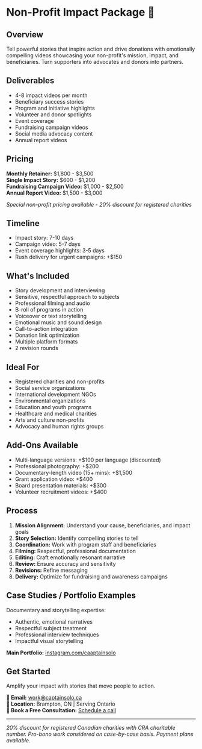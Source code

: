 # Non-Profit Impact Package 🙏

## Overview
Tell powerful stories that inspire action and drive donations with emotionally compelling videos showcasing your non-profit's mission, impact, and beneficiaries. Turn supporters into advocates and donors into partners.

## Deliverables
- 4-8 impact videos per month
- Beneficiary success stories
- Program and initiative highlights
- Volunteer and donor spotlights
- Event coverage
- Fundraising campaign videos
- Social media advocacy content
- Annual report videos

## Pricing
**Monthly Retainer:** $1,800 - $3,500  
**Single Impact Story:** $600 - $1,200  
**Fundraising Campaign Video:** $1,000 - $2,500  
**Annual Report Video:** $1,500 - $3,000

*Special non-profit pricing available - 20% discount for registered charities*

## Timeline
- Impact story: 7-10 days
- Campaign video: 5-7 days
- Event coverage highlights: 3-5 days
- Rush delivery for urgent campaigns: +$150

## What's Included
- Story development and interviewing
- Sensitive, respectful approach to subjects
- Professional filming and audio
- B-roll of programs in action
- Voiceover or text storytelling
- Emotional music and sound design
- Call-to-action integration
- Donation link optimization
- Multiple platform formats
- 2 revision rounds

## Ideal For
- Registered charities and non-profits
- Social service organizations
- International development NGOs
- Environmental organizations
- Education and youth programs
- Healthcare and medical charities
- Arts and culture non-profits
- Advocacy and human rights groups

## Add-Ons Available
- Multi-language versions: +$100 per language (discounted)
- Professional photography: +$200
- Documentary-length video (15+ mins): +$1,500
- Grant application video: +$400
- Board presentation materials: +$300
- Volunteer recruitment videos: +$400

## Process
1. **Mission Alignment:** Understand your cause, beneficiaries, and impact goals
2. **Story Selection:** Identify compelling stories to tell
3. **Coordination:** Work with program staff and beneficiaries
4. **Filming:** Respectful, professional documentation
5. **Editing:** Craft emotionally resonant narrative
6. **Review:** Ensure accuracy and sensitivity
7. **Revisions:** Refine messaging
8. **Delivery:** Optimize for fundraising and awareness campaigns

## Case Studies / Portfolio Examples
Documentary and storytelling expertise:
- Authentic, emotional narratives
- Respectful subject treatment
- Professional interview techniques
- Impactful visual storytelling

**Main Portfolio:** [instagram.com/caaptainsolo](https://www.instagram.com/caaptainsolo/)

## Get Started
Amplify your impact with stories that move people to action.

**📧 Email:** work@captainsolo.ca  
**📍 Location:** Brampton, ON | Serving Ontario  
**💼 Book a Free Consultation:** [Schedule a call](#contact)

---

*20% discount for registered Canadian charities with CRA charitable number. Pro-bono work considered on case-by-case basis. Payment plans available.*

